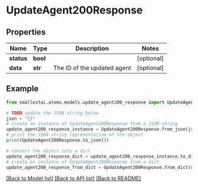 # UpdateAgent200Response


## Properties

Name | Type | Description | Notes
------------ | ------------- | ------------- | -------------
**status** | **bool** |  | [optional] 
**data** | **str** | The ID of the updated agent | [optional] 

## Example

```python
from smallestai.atoms.models.update_agent200_response import UpdateAgent200Response

# TODO update the JSON string below
json = "{}"
# create an instance of UpdateAgent200Response from a JSON string
update_agent200_response_instance = UpdateAgent200Response.from_json(json)
# print the JSON string representation of the object
print(UpdateAgent200Response.to_json())

# convert the object into a dict
update_agent200_response_dict = update_agent200_response_instance.to_dict()
# create an instance of UpdateAgent200Response from a dict
update_agent200_response_from_dict = UpdateAgent200Response.from_dict(update_agent200_response_dict)
```
[[Back to Model list]](../README.md#documentation-for-models) [[Back to API list]](../README.md#documentation-for-api-endpoints) [[Back to README]](../README.md)


